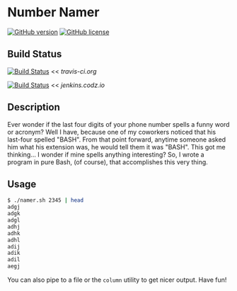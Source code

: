 # Number Namer
[![GitHub version](https://badge.fury.io/gh/codrcodz%2Fnumber-namer.svg)](https://badge.fury.io/gh/codrcodz%2Fnumber-namer)
[![GitHub license](https://img.shields.io/badge/license-MIT-blue.svg)](https://raw.githubusercontent.com/codrcodz/number-namer/master/LICENSE)

## Build Status
[![Build Status](https://travis-ci.org/codrcodz/number-namer.svg?branch=master)](https://travis-ci.org/codrcodz/number-namer)  << _travis-ci.org_

[![Build Status](http://jenkins.codz.io/buildStatus/icon?job=codrcodz/number-namer/master)](http://jenkins.codz.io/job/codrcodz/number-namer/master)  << _jenkins.codz.io_

## Description
Ever wonder if the last four digits of your phone number spells a funny word or acronym?  Well I have, because one of my coworkers noticed that his last-four spelled "BASH".  From that point forward, anytime someone asked him what his extension was, he would tell them it was "BASH".  This got me thinking... I wonder if mine spells anything interesting?  So, I wrote a program in pure Bash, (of course), that accomplishes this very thing.

## Usage

```bash
$ ./namer.sh 2345 | head
adgj
adgk
adgl
adhj
adhk
adhl
adij
adik
adil
aegj
```
You can also pipe to a file or the `column` utility to get nicer output. Have fun!



